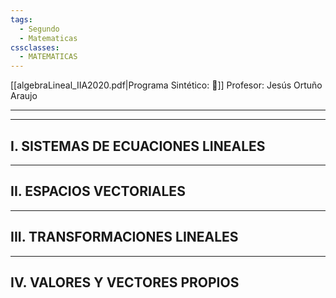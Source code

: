 ```yaml
---
tags:
  - Segundo
  - Matematicas
cssclasses:
  - MATEMATICAS
---
```

[[algebraLineal_IIA2020.pdf|Programa Sintético: 📄]]
Profesor: Jesús Ortuño Araujo
____
____
## I.  SISTEMAS DE ECUACIONES LINEALES

____
## II.  ESPACIOS VECTORIALES

____
## III.  TRANSFORMACIONES LINEALES

____
## IV.  VALORES Y VECTORES PROPIOS


